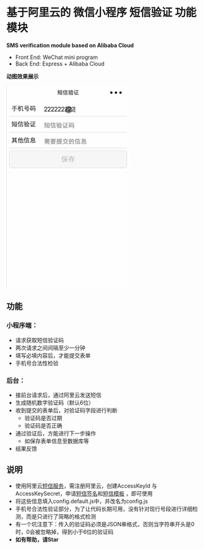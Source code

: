 # 基于阿里云的 微信小程序 短信验证 功能模块
**SMS verification module based on Alibaba Cloud**
* Front End: WeChat mini program
* Back End: Express + Alibaba Cloud

**动图效果展示**

![动图效果展示](./smsVerificationDemo.gif)

## 功能

### 小程序端：
* 请求获取短信验证码
* 两次请求之间间隔至少一分钟
* 填写必填内容后，才能提交表单
* 手机号合法性检验

### 后台：
* 接前台请求后，通过阿里云发送短信
* 生成随机数字验证码（默认6位）
* 收到提交的表单后，对验证码字段进行判断
  * 验证码是否过期
  * 验证码是否正确
* 通过验证后，方能进行下一步操作
  * 如保存表单信息至数据库等
* 结果反馈


## 说明
* 使用阿里云[短信服务](https://www.aliyun.com/product/sms)，需注册阿里云，创建AccessKeyId 与 AccessKeySecret，申请[短信签名](https://help.aliyun.com/document_detail/55327.html?spm=5176.8195934.507901.5.2uziZ5)和[短信模板](https://help.aliyun.com/document_detail/55330.html?spm=5176.8195934.507901.6.2uziZ5) ，即可使用
* 将这些信息填入config.default.js中，并改名为config.js
* 手机号合法性验证部分，为了让代码长期可用，没有针对现行号段进行详细检测，而是只进行了简略的格式检测
* 有一个坑注意下：传入的验证码必须是JSON串格式，否则当字符串开头是0时，0会被忽略掉，得到小于6位的验证码
* **如有帮助，请Star**
